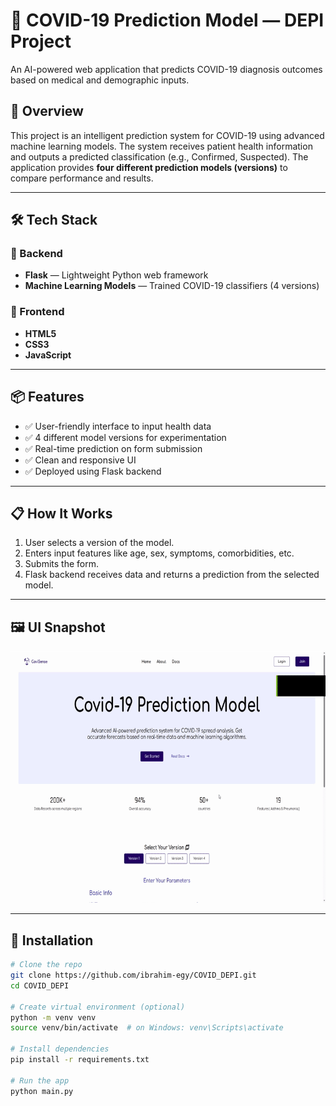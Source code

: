 # 🧠 COVID-19 Prediction Model — DEPI Project

An AI-powered web application that predicts COVID-19 diagnosis outcomes based on medical and demographic inputs.

## 🚀 Overview

This project is an intelligent prediction system for COVID-19 using advanced machine learning models. The system receives patient health information and outputs a predicted classification (e.g., Confirmed, Suspected). The application provides **four different prediction models (versions)** to compare performance and results.

---

## 🛠️ Tech Stack

### 🧩 Backend
- **Flask** — Lightweight Python web framework
- **Machine Learning Models** — Trained COVID-19 classifiers (4 versions)

### 🎨 Frontend
- **HTML5**
- **CSS3**
- **JavaScript**

---

## 📦 Features

- ✅ User-friendly interface to input health data
- ✅ 4 different model versions for experimentation
- ✅ Real-time prediction on form submission
- ✅ Clean and responsive UI
- ✅ Deployed using Flask backend

---

## 📋 How It Works

1. User selects a version of the model.
2. Enters input features like age, sex, symptoms, comorbidities, etc.
3. Submits the form.
4. Flask backend receives data and returns a prediction from the selected model.

---

## 🖼️ UI Snapshot

![screenshot](static/images/demo.gif)

---

## 🔧 Installation

```bash
# Clone the repo
git clone https://github.com/ibrahim-egy/COVID_DEPI.git
cd COVID_DEPI

# Create virtual environment (optional)
python -m venv venv
source venv/bin/activate  # on Windows: venv\Scripts\activate

# Install dependencies
pip install -r requirements.txt

# Run the app
python main.py
